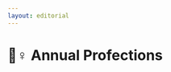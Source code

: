 ```yaml
---
layout: editorial
---
```


# 🧙♀ Annual Profections

<figure><img src="../../../../../.gitbook/assets/Screenshot 2024-02-16 at 1.15.56 PM.png" alt=""><figcaption></figcaption></figure>
